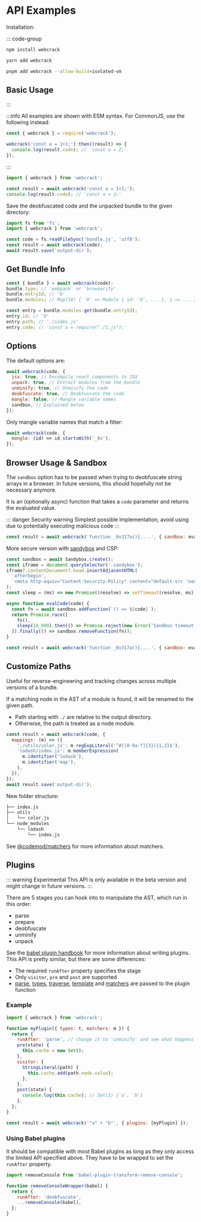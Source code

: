 # API Examples

Installation:

::: code-group

```bash [npm]
npm install webcrack
```

```bash [yarn]
yarn add webcrack
```

```bash [pnpm]
pnpm add webcrack --allow-build=isolated-vm
```

## Basic Usage

:::

:::info
All examples are shown with ESM syntax.
For CommonJS, use the following instead:

```js
const { webcrack } = require('webcrack');

webcrack('const a = 1+1;').then((result) => {
  console.log(result.code); // 'const a = 2;'
});
```

:::

```js
import { webcrack } from 'webcrack';

const result = await webcrack('const a = 1+1;');
console.log(result.code); // 'const a = 2;'
```

Save the deobfuscated code and the unpacked bundle to the given directory:

```js
import fs from 'fs';
import { webcrack } from 'webcrack';

const code = fs.readFileSync('bundle.js', 'utf8');
const result = await webcrack(code);
await result.save('output-dir');
```

## Get Bundle Info

```js
const { bundle } = await webcrack(code);
bundle.type; // 'webpack' or 'browserify'
bundle.entryId; // '0'
bundle.modules; // Map(10) { '0' => Module { id: '0', ... }, 1 => ... }

const entry = bundle.modules.get(bundle.entryId);
entry.id; // '0'
entry.path; // './index.js'
entry.code; // 'const a = require("./1.js");'
```

## Options

The default options are:

```js
await webcrack(code, {
  jsx: true, // Decompile react components to JSX
  unpack: true, // Extract modules from the bundle
  unminify: true, // Unminify the code
  deobfuscate: true, // Deobfuscate the code
  mangle: false, // Mangle variable names
  sandbox, // Explained below
});
```

Only mangle variable names that match a filter:

```js
await webcrack(code, {
  mangle: (id) => id.startsWith('_0x'),
});
```

## Browser Usage & Sandbox

The `sandbox` option has to be passed when trying to deobfuscate string arrays in a browser.
In future versions, this should hopefully not be necessary anymore.

It is an (optionally async) function that takes a `code` parameter and returns the evaluated value.

::: danger Security warning
Simplest possible implementation, avoid using due to potentially executing malicious code
:::

```js
const result = await webcrack('function _0x317a(){....', { sandbox: eval });
```

More secure version with [sandybox](https://github.com/trentmwillis/sandybox) and CSP:

```js
const sandbox = await Sandybox.create();
const iframe = document.querySelector('.sandybox');
iframe?.contentDocument?.head.insertAdjacentHTML(
  'afterbegin',
  `<meta http-equiv="Content-Security-Policy" content="default-src 'none';">`,
);
const sleep = (ms) => new Promise((resolve) => setTimeout(resolve, ms));

async function evalCode(code) {
  const fn = await sandbox.addFunction(`() => ${code}`);
  return Promise.race([
    fn(),
    sleep(10_000).then(() => Promise.reject(new Error('Sandbox timeout'))),
  ]).finally(() => sandbox.removeFunction(fn));
}

const result = await webcrack('function _0x317a(){....', { sandbox: evalCode });
```

## Customize Paths

Useful for reverse-engineering and tracking changes across multiple versions of a bundle.

If a matching node in the AST of a module is found, it will be renamed to the given path.

- Path starting with `./` are relative to the output directory.
- Otherwise, the path is treated as a node module.

```js
const result = await webcrack(code, {
  mappings: (m) => ({
    './utils/color.js': m.regExpLiteral('^#([0-9a-f]{3}){1,2}$'),
    'lodash/index.js': m.memberExpression(
      m.identifier('lodash'),
      m.identifier('map'),
    ),
  }),
});
await result.save('output-dir');
```

New folder structure:

```txt
├── index.js
├── utils
│   └── color.js
└── node_modules
    └── lodash
        └── index.js
```

See [@codemod/matchers](https://github.com/codemod-js/codemod/tree/main/packages/matchers#readme) for more information about matchers.

## Plugins

::: warning Experimental
This API is only available in the beta version and might change in future versions.
:::

There are 5 stages you can hook into to manipulate the AST, which run in this order:

- parse
- prepare
- deobfuscate
- unminify
- unpack

See the [babel plugin handbook](https://github.com/jamiebuilds/babel-handbook/blob/master/translations/en/plugin-handbook.md#writing-your-first-babel-plugin) for more information about writing plugins.
This API is pretty similar, but there are some differences:

- The required `runAfter` property specifies the stage
- Only `visitor`, `pre` and `post` are supported
- [parse](https://babeljs.io/docs/babel-parser),
  [types](https://babeljs.io/docs/babel-types),
  [traverse](https://babeljs.io/docs/babel-traverse),
  [template](https://babeljs.io/docs/babel-template) and
  [matchers](https://github.com/codemod-js/codemod/tree/main/packages/matchers) are passed to the plugin function

### Example

```js
import { webcrack } from 'webcrack';

function myPlugin({ types: t, matchers: m }) {
  return {
    runAfter: 'parse', // change it to 'unminify' and see what happens
    pre(state) {
      this.cache = new Set();
    },
    visitor: {
      StringLiteral(path) {
        this.cache.add(path.node.value);
      },
    },
    post(state) {
      console.log(this.cache); // Set(2) {'a', 'b'}
    },
  };
}

const result = await webcrack('"a" + "b"', { plugins: [myPlugin] });
```

### Using Babel plugins

It should be compatible with most Babel plugins as long as they only access the limited API specified above.
They have to be wrapped to set the `runAfter` property.

```js
import removeConsole from 'babel-plugin-transform-remove-console';

function removeConsoleWrapper(babel) {
  return {
    runAfter: 'deobfuscate',
    ...removeConsole(babel),
  };
}
```
